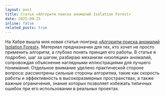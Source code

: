 ```yaml
---
layout: post
title: Статья «Алгоритм поиска аномалий Isolation Forest»
date: 2025-09-25
inline: false
related_posts: true
---
```


На Хабре вышла моя новая статья-лонгрид [«Алгоритм поиска аномалий Isolation Forest»](https://habr.com/ru/companies/garda/articles/938366/). Материал предназначен для тех, кто хочет не просто применить алгоритм, а глубоко понять принцип его работы. В статье я подробно, шаг за шагом, разбираю механизм «изоляции» аномалий, сопровождая объяснение наглядными иллюстрациями для лучшего понимания. Отдельное внимание уделено практической стороне вопроса: рассмотрены сильные стороны алгоритма, такие как скорость работы и эффективность в высокоразмерных пространствах, а также важные ограничения, знание которых позволяет избежать типичных ошибок при его использовании в реальных проектах.
